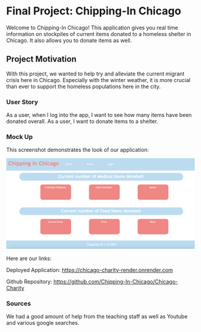 # Final Project: Chipping-In Chicago

Welcome to Chipping-In Chicago! This application gives you real time information on stockpiles of current items donated to a homeless shelter in Chicago. It also allows you to donate items as well.

## Project Motivation

With this project, we wanted to help try and alleviate the current migrant crisis here in Chicago. Especially with the winter weather, it is more crucial than ever to support the homeless populations here in the city.

### User Story

As a user, when I log into the app, I want to see how many items have been donated overall.
As a user, I want to donate items to a shelter.

### Mock Up

This screenshot demonstrates the look of our application:

![Screen](<Screenshot 2024-01-11 at 8.34.10 PM.png>)

Here are our links:

Deployed Application: https://chicago-charity-render.onrender.com

Github Repository: https://github.com/Chipping-In-Chicago/Chicago-Charity


### Sources

We had a good amount of help from the teaching staff as well as Youtube and various google searches. 


